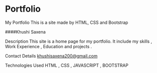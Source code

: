 # Portfolio

My Portfolio
This is a site made by HTML, CSS and Bootstrap

####Khushi Saxena

Description
This site is a home page for my portfolio. It include my skills , Work Experience , Education and projects .

Contact Details
khushisaxena200@gmail.com

Technologies Used
HTML , CSS , JAVASCRIPT , BOOTSTRAP
